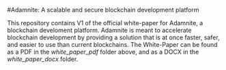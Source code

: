 #Adamnite: A scalable and secure blockchain development platform

This repository contains V1 of the official white-paper for Adamnite, a blockchain develoment platform. Adamnite is meant to accelerate blockchain development by providing a solution that is at once faster, safer, and easier to use than current blockchains. The White-Paper can be found as a PDF in the *white_paper_pdf* folder above, and as a DOCX in the *white_paper_docx* folder.
